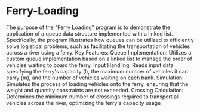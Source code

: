 # Ferry-Loading
The purpose of the "Ferry Loading" program is to demonstrate the application of a queue data structure implemented with a linked list. Specifically, the program illustrates how queues can be utilized to efficiently solve logistical problems, such as facilitating the transportation of vehicles across a river using a ferry.
Key Features:
Queue Implementation: Utilizes a custom queue implementation based on a linked list to manage the order of vehicles waiting to board the ferry.
Input Handling: Reads input data specifying the ferry's capacity (l), the maximum number of vehicles it can carry (m), and the number of vehicles waiting on each bank.
Simulation: Simulates the process of loading vehicles onto the ferry, ensuring that the weight and quantity constraints are not exceeded.
Crossing Calculation: Determines the minimum number of crossings required to transport all vehicles across the river, optimizing the ferry's capacity usage
